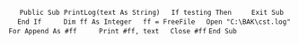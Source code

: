 &nbsp;&nbsp;&nbsp;&nbsp;
`Public Sub PrintLog(text As String)`
&nbsp;&nbsp;&nbsp;&nbsp;`If testing Then`
&nbsp;&nbsp;&nbsp;&nbsp;&nbsp;&nbsp;&nbsp;&nbsp;`Exit Sub`
&nbsp;&nbsp;&nbsp;&nbsp;`End If`
&nbsp;&nbsp;&nbsp;&nbsp;
&nbsp;&nbsp;&nbsp;&nbsp;`Dim ff As Integer`
&nbsp;&nbsp;&nbsp;&nbsp;`ff = FreeFile`
&nbsp;&nbsp;&nbsp;&nbsp;`Open "C:\BAK\cst.log" For Append As #ff`
&nbsp;&nbsp;&nbsp;&nbsp;
&nbsp;&nbsp;&nbsp;&nbsp;`Print #ff, text`
&nbsp;&nbsp;&nbsp;&nbsp;`Close #ff`
`End Sub`

